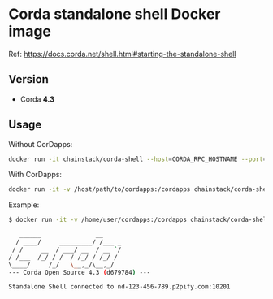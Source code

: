 # Corda standalone shell Docker image

Ref: https://docs.corda.net/shell.html#starting-the-standalone-shell

## Version

* Corda **4.3**

## Usage

Without CorDapps:

``` sh
docker run -it chainstack/corda-shell --host=CORDA_RPC_HOSTNAME --port=CORDA_RPC_PORT --user=CORDA_RPC_USER --password=CORDA_RPC_PASSWORD
```

With CorDapps:

``` sh
docker run -it -v /host/path/to/cordapps:/cordapps chainstack/corda-shell --host=CORDA_RPC_HOSTNAME --port=CORDA_RPC_PORT --user=CORDA_RPC_USER --password=CORDA_RPC_PASSWORD --cordapp-directory=/cordapps
```

Example:

``` sh
$ docker run -it -v /home/user/cordapps:/cordapps chainstack/corda-shell --host=nd-123-456-789.p2pify.com --port=10201 --user=username --password=password --cordapp-directory=/cordapps

   ______               __
  / ____/     _________/ /___ _
 / /     __  / ___/ __  / __ `/
/ /___  /_/ / /  / /_/ / /_/ /
\____/     /_/   \__,_/\__,_/
--- Corda Open Source 4.3 (d679784) ---

Standalone Shell connected to nd-123-456-789.p2pify.com:10201
```
